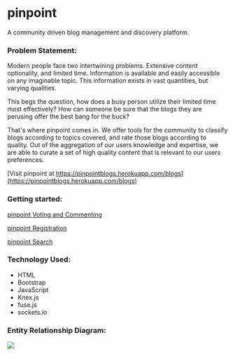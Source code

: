 # pinpoint

A community driven blog management and discovery platform.


### Problem Statement:
Modern people face two intertwining problems. Extensive content optionality, and limited time. Information is available and easily accessible on any imaginable topic. This information exists in vast quantities, but varying qualities.

This begs the question, how does a busy person utilize their limited time most effectively? How can someone be sure that the blogs they are perusing offer the best bang for the buck?

That's where pinpoint comes in. We offer tools for the community to classify blogs according to topics covered, and rate those blogs according to quality. Out of the aggregation of our users knowledge and expertise, we are able to curate a set of high quality content that is relevant to our users preferences.


[Visit pinpoint at https://pinpointblogs.herokuapp.com/blogs](https://pinpointblogs.herokuapp.com/blogs)

### Getting started:

[pinpoint Voting and Commenting](https://www.youtube.com/embed/mAcB3AQre6c)


[pinpoint Registration](https://www.youtube.com/embed/Zk5u7ppFR9Q)


[pinpoint Search](https://www.youtube.com/embed/JjOyUKJOt_M)


### Technology Used:
* HTML
* Bootstrap
* JavaScript
* Knex.js
* fuse.js
* sockets.io


### Entity Relationship Diagram:
![](public/images/pinpointERD.png)

